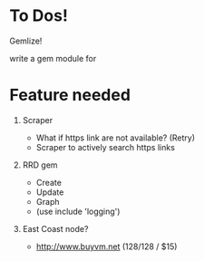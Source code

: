 To Dos!
====

Gemlize!

write a gem module for

Feature needed
==============

1. Scraper
	- What if https link are not available? (Retry)
	- Scraper to actively search https links

2. RRD gem
	- Create
	- Update
	- Graph
	- (use include 'logging')

3. East Coast node?
	- http://www.buyvm.net (128/128 / $15)
